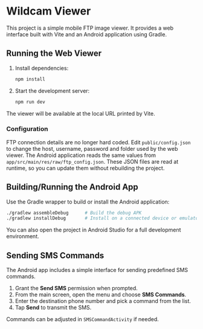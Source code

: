 # Wildcam Viewer

This project is a simple mobile FTP image viewer. It provides a web interface built with Vite and an Android application using Gradle.

## Running the Web Viewer

1. Install dependencies:
   ```bash
   npm install
   ```
2. Start the development server:
   ```bash
   npm run dev
   ```
The viewer will be available at the local URL printed by Vite.

### Configuration

FTP connection details are no longer hard coded. Edit `public/config.json` to
change the host, username, password and folder used by the web viewer. The
Android application reads the same values from
`app/src/main/res/raw/ftp_config.json`. These JSON files are read at runtime, so
you can update them without rebuilding the project.

## Building/Running the Android App

Use the Gradle wrapper to build or install the Android application:

```bash
./gradlew assembleDebug      # Build the debug APK
./gradlew installDebug       # Install on a connected device or emulator
```

You can also open the project in Android Studio for a full development environment.

## Sending SMS Commands

The Android app includes a simple interface for sending predefined SMS commands.

1. Grant the **Send SMS** permission when prompted.
2. From the main screen, open the menu and choose **SMS Commands**.
3. Enter the destination phone number and pick a command from the list.
4. Tap **Send** to transmit the SMS.

Commands can be adjusted in `SMSCommandActivity` if needed.
